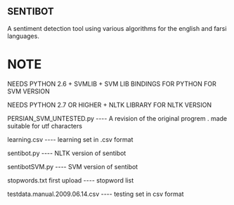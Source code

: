 SENTIBOT
-------
A sentiment detection tool using various algorithms for the english and farsi languages.                         


NOTE 
====
NEEDS PYTHON 2.6 + SVMLIB + SVM LIB BINDINGS FOR PYTHON FOR SVM VERSION

NEEDS PYTHON 2.7 OR HIGHER + NLTK LIBRARY FOR NLTK VERSION


PERSIAN_SVM_UNTESTED.py	 ---- A revision of the original progrem . made suitable for utf characters

learning.csv	---- learning set in .csv format

sentibot.py	---- NLTK version of sentibot

sentibotSVM.py	---- SVM version of sentibot

stopwords.txt	first upload	---- stopword list

testdata.manual.2009.06.14.csv  ---- testing set in csv format

